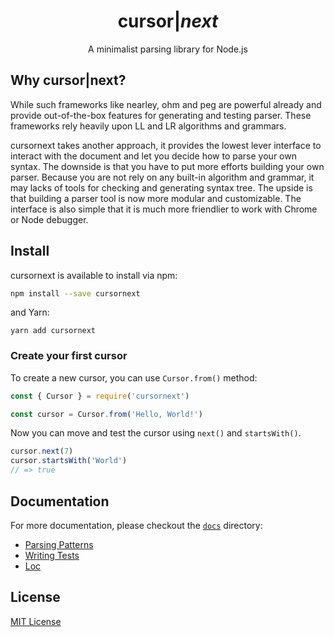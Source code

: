<h1 align="center">
  cursor|<i class="text-blue">next</i>
</h1>

<p align="center">A minimalist parsing library for Node.js</p>

## Why cursor|next?

While such frameworks like nearley, ohm and peg are powerful already and provide out-of-the-box features for generating and testing parser. These frameworks rely heavily upon LL and LR algorithms and grammars.

cursornext takes another approach, it provides the lowest lever interface to interact with the document and let you decide how to parse your own syntax. The downside is that you have to put more efforts building your own parser. Because you are not rely on any built-in algorithm and grammar, it may lacks of tools for checking and generating syntax tree. The upside is that building a parser tool is now more modular and customizable. The interface is also simple that it is much more friendlier to work with Chrome or Node debugger.

## Install

cursornext is available to install via npm:

```bash
npm install --save cursornext
```

and Yarn:

```
yarn add cursornext
```

### Create your first cursor

To create a new cursor, you can use `Cursor.from()` method:

```js
const { Cursor } = require('cursornext')

const cursor = Cursor.from('Hello, World!')
```

Now you can move and test the cursor using `next()` and `startsWith()`.

```ts
cursor.next(7)
cursor.startsWith('World')
// => true
```

## Documentation

For more documentation, please checkout the [`docs`](./docs) directory:

- [Parsing Patterns](./docs/01-parsing-patterns.md)
- [Writing Tests](./docs/02-writing-tests.md)
- [Loc](./docs/03-loc.md)

## License

[MIT License](LICENSE)
